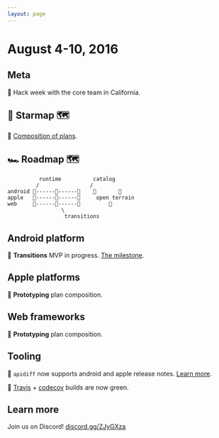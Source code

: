 ```yaml
---
layout: page
---
```


# August 4-10, 2016

## Meta

🔨 Hack week with the core team in California.

## 🌟 Starmap 🗺

📝 [Composition of plans](https://material-motion.github.io/material-motion/starmap/specifications/runtime/Performer-composition).

## 🏎 Roadmap 🗺

              runtime          catalog
             /                /
    android 🎉------📝------🚩    🌱       🌱
    apple   🎉------📝------🚩     open terrain
    web     🎉------🚩------🚩         🌱
                     \
                      transitions

## Android platform

📝 **Transitions** MVP in progress. [The milestone](https://github.com/material-motion/material-motion-transitions-android/milestone/1).

## Apple platforms

📝 **Prototyping** plan composition.

## Web frameworks

📝 **Prototyping** plan composition.

## Tooling

🎉 `apidiff` now supports android and apple release notes. [Learn more](https://github.com/material-motion/material-motion-apidiff).

🎉 [Travis](https://travis-ci.org/material-motion) + [codecov](https://codecov.io/gh/material-motion) builds are now green.

## Learn more

Join us on Discord! [discord.gg/ZJyGXza](https://discord.gg/ZJyGXza)
